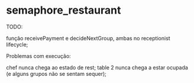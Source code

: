 # semaphore_restaurant

TODO:

função receivePayment e decideNextGroup, ambas no receptionist lifecycle;

Problemas com execução:

chef nunca chega ao estado de rest;
table 2 nunca chega a estar ocupada (e alguns grupos não se sentam sequer);